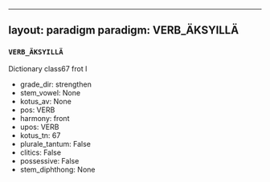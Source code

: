 
---
layout: paradigm
paradigm: VERB_ÄKSYILLÄ
---
### ` VERB_ÄKSYILLÄ `

Dictionary class67 frot l
* grade_dir: strengthen
* stem_vowel: None
* kotus_av: None
* pos: VERB
* harmony: front
* upos: VERB
* kotus_tn: 67
* plurale_tantum: False
* clitics: False
* possessive: False
* stem_diphthong: None
